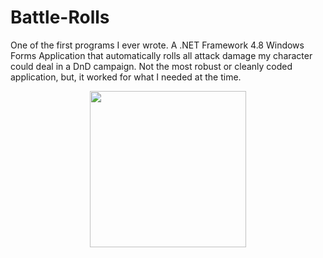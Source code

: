 # Battle-Rolls

One of the first programs I ever wrote. A .NET Framework 4.8 Windows Forms Application that automatically rolls all attack damage my character could deal in a DnD campaign.
Not the most robust or cleanly coded application, but, it worked for what I needed at the time.

<p align="center">
  <img align="center" src="https://github.com/fmcgarry/battle-rolls/assets/25107011/9e431992-46d3-4e12-b795-e936f33044d8" width="250" />
</p>
